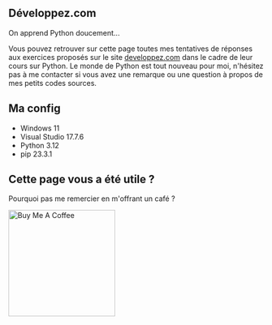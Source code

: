 ## Développez.com

On apprend Python doucement...

Vous pouvez retrouver sur cette page toutes mes tentatives de réponses aux exercices proposés sur le site [developpez.com](https://python.developpez.com/cours/apprendre-python-3/?page=exercices-corriges#L14) dans le cadre de leur cours sur Python. Le monde de Python est tout nouveau pour moi, n'hésitez pas à me contacter si vous avez une remarque ou une question à propos de mes petits codes sources.

##  Ma config

* Windows 11
* Visual Studio 17.7.6  
* Python 3.12
* pip 23.3.1

## Cette page vous a été utile ?
Pourquoi pas me remercier en m'offrant un café ?

<a href="https://www.buymeacoffee.com/alexisamand" target="_blank"><img src="https://cdn.buymeacoffee.com/buttons/v2/default-blue.png" alt="Buy Me A Coffee" width="210" ></a>









